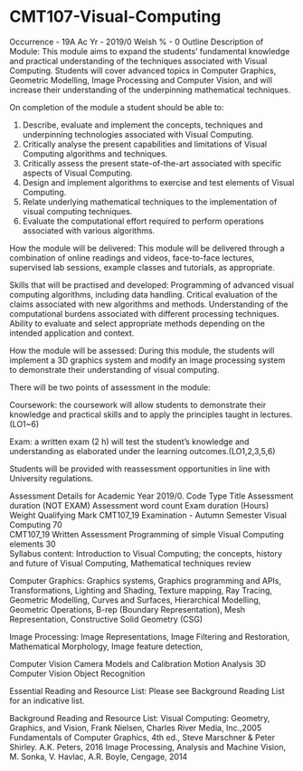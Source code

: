 # CMT107-Visual-Computing

Occurrence - 19A    Ac Yr - 2019/0    Welsh % - 0
Outline Description of Module:
This module aims to expand the students’ fundamental knowledge and practical understanding of the techniques associated with Visual Computing. Students will cover advanced topics in Computer Graphics, Geometric Modelling, Image Processing and Computer Vision, and will increase their understanding of the underpinning mathematical techniques.
 

On completion of the module a student should be able to:
1. Describe, evaluate and implement the concepts, techniques and underpinning technologies associated with Visual Computing.
2. Critically analyse the present capabilities and limitations of Visual Computing algorithms and techniques.
3. Critically assess the present state-of-the-art associated with specific aspects of Visual Computing.
4. Design and implement algorithms to exercise and test elements of Visual Computing.
5. Relate underlying mathematical techniques to the implementation of visual computing techniques.
6. Evaluate the computational effort required to perform operations associated with various algorithms.

How the module will be delivered:
This module will be delivered through a combination of online readings and videos, face-to-face lectures, supervised lab sessions, example classes and tutorials, as appropriate.

 

Skills that will be practised and developed:
Programming of advanced visual computing algorithms, including data handling.
Critical evaluation of the claims associated with new algorithms and methods.
Understanding of the computational burdens associated with different processing techniques.
Ability to evaluate and select appropriate methods depending on the intended application and context.

 

How the module will be assessed:
During this module, the students will implement a 3D graphics system and modify an image processing system to demonstrate their understanding of visual computing.

There will be two points of assessment in the module:

Coursework: the coursework will allow students to demonstrate their knowledge and practical skills and to apply the principles taught in lectures. (LO1~6)

Exam: a written exam (2 h) will test the student’s knowledge and understanding as elaborated under the learning outcomes.(LO1,2,3,5,6)


Students will be provided with reassessment opportunities in line with University regulations.

Assessment Details for Academic Year 2019/0.
Code	Type	Title	Assessment duration (NOT EXAM)	Assessment word count	Exam duration (Hours)	Weight	Qualifying Mark
CMT107_19 	Examination - Autumn Semester 	Visual Computing 	 	 	 	70 	 
CMT107_19 	Written Assessment 	Programming of simple Visual Computing elements 	 	 	 	30 	 
Syllabus content:
Introduction to Visual Computing; the concepts, history and future of Visual Computing, Mathematical techniques review

Computer Graphics: Graphics systems, Graphics programming and APIs, Transformations, Lighting and Shading, Texture mapping, Ray Tracing,
Geometric Modelling,
Curves and Surfaces,
Hierarchical Modelling,
Geometric Operations,
B-rep (Boundary Representation),
Mesh Representation,
Constructive Solid Geometry (CSG)

Image Processing:
Image Representations,
Image Filtering and Restoration,
Mathematical Morphology,
Image feature detection,

Computer Vision
Camera Models and Calibration
Motion Analysis
3D Computer Vision
Object Recognition

Essential Reading and Resource List:
Please see Background Reading List for an indicative list.

Background Reading and Resource List:
Visual Computing: Geometry, Graphics, and Vision, Frank Nielsen, Charles River Media, Inc.,2005
Fundamentals of Computer Graphics, 4th ed., Steve Marschner & Peter Shirley. A.K. Peters, 2016
Image Processing, Analysis and Machine Vision, M. Sonka, V. Havlac, A.R. Boyle, Cengage, 2014
